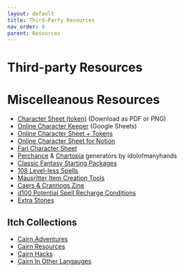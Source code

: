 ```yaml
---
layout: default
title: Third-Party Resources
nav_order: 9
parent: Resources
---
```


# Third-party Resources

# Miscelleanous Resources
- [Character Sheet (token)](https://docs.google.com/drawings/d/1_X9o8rzE5jFPQpP1yCz1sPikdm8naQ1gPkT-ATK2T0c) (Download as PDF or PNG)
- [Online Character Keeper](https://docs.google.com/spreadsheets/d/1Ueq-v5XZ-mC1qFd81T0892RzRsr8WdgAG89M4ZXe5qM) (Google Sheets)
- [Online Character Sheet + Tokens](https://docs.google.com/presentation/d/1rYEUNE9_zsEUBut3a3UyRhRr8fy33s5fjX4Y7L6lvog)
- [Online Character Sheet for Notion](https://www.notion.so/cairnrpg/Cairn-Character-Sheet-Template-684b830396e4472186987fd733bde47c?pvs=4)
- [Fari Character Sheet](https://fari.app/characters/new/cairn/cairn)
- [Perchance](https://perchance.org/cairn-characters) & [Chartopia](http://d12dev.com/chart/32009) generators by idolofmanyhands
- [Classic Fantasy Starting Packages](https://dreamingdragonslayer.itch.io/into-the-odd-classic-fantasy-starting-packages)
- [108 Level-less Spells](https://dreamingdragonslayer.itch.io/108-level-less-spells-d366)
- [Mausritter Item Creation Tools](https://mausritter.com/item-card-studio/)
- [Caers & Crannogs Zine](https://manarampmatt.itch.io/caers-crannogs-issue-1)
- [d100 Potential Spell Recharge Conditions](https://blog.d4caltrops.com/2022/09/d100-potential-spell-recharge-conditions.html)
- [Extra Stones](https://github.com/seedlinggames/extra-stones/blob/main/trinkets.md)

## Itch Collections
- [Cairn Adventures](https://itch.io/c/1352509/cairn-adventures)
- [Cairn Resources](https://itch.io/c/2475049/cairn-resources)
- [Cairn Hacks](https://itch.io/c/1702301/cairn-hacks)
- [Cairn In Other Langauges](https://itch.io/c/2475051/cairn-in-other-languages)
